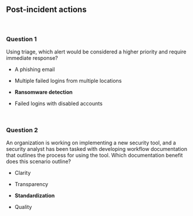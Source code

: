## Post-incident actions


<br>

### Question 1

Using triage, which alert would be considered a higher priority and require immediate response? 

* A phishing email

* Multiple failed logins from multiple locations

* **Ransomware detection**

* Failed logins with disabled accounts


<br>

### Question 2

An organization is working on implementing a new security tool, and a security analyst has been tasked with developing workflow documentation that outlines the process for using the tool. Which documentation benefit does this scenario outline?

* Clarity 

* Transparency

* **Standardization**

* Quality